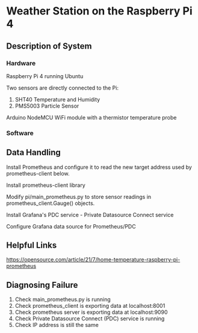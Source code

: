 # Weather Station on the Raspberry Pi 4
## Description of System
### Hardware
Raspberry Pi 4 running Ubuntu

Two sensors are directly connected to the Pi:
1. SHT40 Temperature and Humidity
2. PMS5003 Particle Sensor

Arduino NodeMCU WiFi module with a thermistor temperature probe

### Software

## Data Handling
Install Prometheus and configure it to read the new target address used by prometheus-client below.

Install prometheus-client library

Modify pi/main_prometheus.py to store sensor readings in prometheus_client.Gauge() objects.

Install Grafana's PDC service - Private Datasource Connect service

Configure Grafana data source for Prometheus/PDC

## Helpful Links
https://opensource.com/article/21/7/home-temperature-raspberry-pi-prometheus

## Diagnosing Failure
1. Check main_prometheus.py is running
2. Check prometheus_client is exporting data at localhost:8001
3. Check prometheus server is exporting data at localhost:9090
4. Check Private Datasource Connect (PDC) service is running
5. Check IP address is still the same
